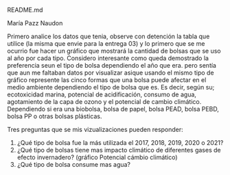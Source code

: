README.md
 
María Pazz Naudon


Primero analice los datos que tenia, observe con detención la tabla que utilice (la misma que envie para la entrega 03) y lo primero que se me ocurrio fue hacer un gráfico que mostrará la cantidad de bolsas que se uso al año por cada tipo. Considero interesante como queda demostrado la preferencia seun el tipo de bolsa dependiendo el año que era. pero sentía que aun me faltaban datos por visualizar asique usando el mismo tipo de gráfico represente las cinco formas que una bolsa puede afectar en el medio ambiente dependiendo el tipo de bolsa que es. Es decir, según su; ecotoxicidad marina, potencial de acidificación, consumo de agua, agotamiento de la capa de ozono y el potencial de cambio climático. Dependiendo si era una biobolsa, bolsa de papel, bolsa PEAD, bolsa PEBD, bolsa PP o otras bolsas plásticas. 

Tres preguntas que se mis vizualizaciones pueden responder: 
1. ¿Qué tipo de bolsa fue la más utilizada el 2017, 2018, 2019, 2020 o 2021?
2. ¿Qué tipo de bolsas tiene mas impacto climático de diferentes gases de efecto invernadero? (gráfico Potencial cámbio climático)
3. ¿Qué tipo de bolsa consume mas agua?


